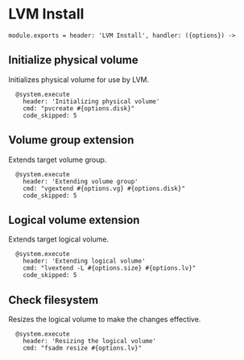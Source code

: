 
# LVM Install

    module.exports = header: 'LVM Install', handler: ({options}) ->

## Initialize physical volume

Initializes physical volume for use by LVM.

      @system.execute
        header: 'Initializing physical volume'
        cmd: "pvcreate #{options.disk}"
        code_skipped: 5

## Volume group extension

Extends target volume group.

      @system.execute
        header: 'Extending volume group'
        cmd: "vgextend #{options.vg} #{options.disk}"
        code_skipped: 5

## Logical volume extension

Extends target logical volume.

      @system.execute
        header: 'Extending logical volume'
        cmd: "lvextend -L #{options.size} #{options.lv}"
        code_skipped: 5

## Check filesystem

Resizes the logical volume to make the changes effective.

      @system.execute
        header: 'Resizing the logical volume'
        cmd: "fsadm resize #{options.lv}"
